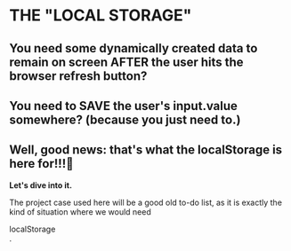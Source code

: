 # THE "LOCAL STORAGE"

## You need some dynamically created data to remain on screen AFTER the user hits the browser refresh button?
## You need to SAVE the user's input.value somewhere? (because you just need to.)
## Well, good news: that's what the localStorage is here for!!!🤩 

**Let's dive into it.**

The project case used here will be a good old to-do list, as it is exactly the kind of situation where we would need <div class="text-white bg-blue mb-2">localStorage</div>.
